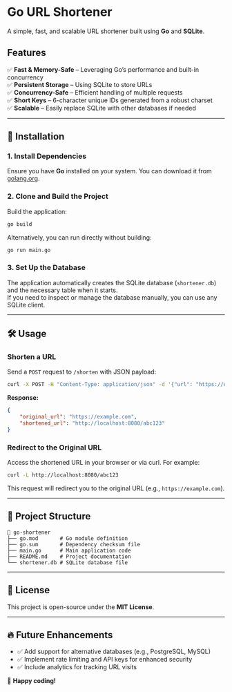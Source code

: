 # Go URL Shortener

A simple, fast, and scalable URL shortener built using **Go** and **SQLite**.

## Features

✅ **Fast & Memory-Safe** – Leveraging Go’s performance and built-in concurrency  
✅ **Persistent Storage** – Using SQLite to store URLs  
✅ **Concurrency-Safe** – Efficient handling of multiple requests  
✅ **Short Keys** – 6-character unique IDs generated from a robust charset  
✅ **Scalable** – Easily replace SQLite with other databases if needed

---

## 🚀 Installation

### 1. Install Dependencies

Ensure you have **Go** installed on your system. You can download it from [golang.org](https://golang.org/dl/).

### 2. Clone and Build the Project

Build the application:

```sh
go build
```

Alternatively, you can run directly without building:

```sh
go run main.go
```

### 3. Set Up the Database

The application automatically creates the SQLite database (`shortener.db`) and the necessary table when it starts.  
If you need to inspect or manage the database manually, you can use any SQLite client.

---

## 🛠 Usage

### **Shorten a URL**

Send a `POST` request to `/shorten` with JSON payload:

```sh
curl -X POST -H "Content-Type: application/json" -d '{"url": "https://example.com"}' http://localhost:8080/shorten
```

**Response:**

```json
{
    "original_url": "https://example.com",
    "shortened_url": "http://localhost:8080/abc123"
}
```

### **Redirect to the Original URL**

Access the shortened URL in your browser or via curl. For example:

```sh
curl -L http://localhost:8080/abc123
```

This request will redirect you to the original URL (e.g., `https://example.com`).

---

## 📁 Project Structure

```
📂 go-shortener
├── go.mod       # Go module definition
├── go.sum       # Dependency checksum file
├── main.go      # Main application code
├── README.md    # Project documentation
└── shortener.db # SQLite database file

```

---

## 📜 License

This project is open-source under the **MIT License**.

---

## 🔥 Future Enhancements

-   ✅ Add support for alternative databases (e.g., PostgreSQL, MySQL)
-   ✅ Implement rate limiting and API keys for enhanced security
-   ✅ Include analytics for tracking URL visits

🚀 **Happy coding!**
